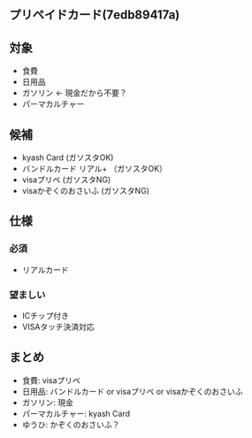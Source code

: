プリペイドカード(7edb89417a)
---

## 対象
- 食費
- 日用品
- ガソリン ← 現金だから不要？
- パーマカルチャー

## 候補
- kyash Card          (ガソスタOK)
- バンドルカード リアル+ （ガソスタOK）
- visaプリペ           (ガソスタNG)
- visaかぞくのおさいふ   (ガソスタNG)

## 仕様
### 必須
- リアルカード

### 望ましい
- ICチップ付き
- VISAタッチ決済対応

## まとめ
- 食費:           visaプリペ
- 日用品:         バンドルカード or visaプリペ or visaかぞくのおさいふ
- ガソリン:        現金
- パーマカルチャー: kyash Card
- ゆうひ:         かぞくのおさいふ？


